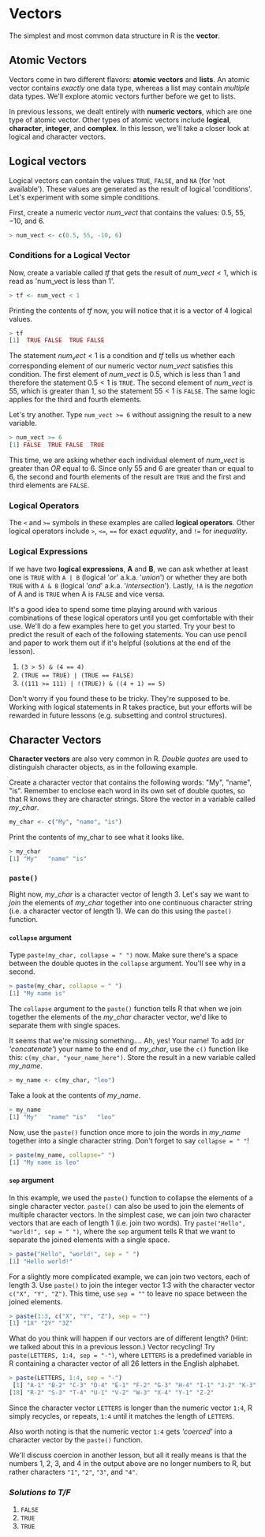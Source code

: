 # Vectors

The simplest and most common data structure in R is the **vector**.

## Atomic Vectors

Vectors come in two different flavors: **atomic vectors** and **lists**. An atomic vector contains *exactly* one data type, whereas a list may contain *multiple* data types. We'll explore atomic vectors further before we get to lists.

In previous lessons, we dealt entirely with **numeric vectors**, which are one type of atomic vector. Other types of atomic vectors include **logical**, **character**, **integer**, and **complex**. In this lesson, we'll take a closer look at logical and character vectors.

## Logical vectors

Logical vectors can contain the values `TRUE`, `FALSE`, and `NA` (for 'not available'). These values are generated as the result of logical 'conditions'. Let's experiment with some simple conditions.

First, create a numeric vector $num\_ vect$ that contains the values: $0.5$, $55$, $-10$, and $6$.

```R
> num_vect <- c(0.5, 55, -10, 6)
```

### Conditions for a Logical Vector

Now, create a variable called $tf$ that gets the result of $num\_ vect < 1$, which is read as 'num_vect is less than 1'.

```R
> tf <- num_vect < 1
```

Printing the contents of $tf$ now, you will notice that it is a vector of $4$ logical values.

```R
> tf
[1]  TRUE FALSE  TRUE FALSE
```

The statement $num_vect < 1$ is a condition and $tf$ tells us whether each corresponding element of our numeric vector $num\_ vect$ satisfies this condition. The first element of $num\_ vect$ is $0.5$, which is less than $1$ and therefore the statement $0.5 < 1$ is `TRUE`. The second element of $num\_ vect$ is $55$, which is greater than $1$, so the statement $55 < 1$ is `FALSE`. The same logic applies for the third and fourth elements.

Let's try another. Type `num_vect >= 6` without assigning the result to a new variable.

```R
> num_vect >= 6
[1] FALSE  TRUE FALSE  TRUE
```

This time, we are asking whether each individual element of $num\_ vect$ is greater than *OR* equal to $6$. Since only $55$ and $6$ are greater than or equal to 6, the second and fourth elements of the result are `TRUE` and the first and third elements are `FALSE`.

### Logical Operators

The `<` and `>=` symbols in these examples are called **logical operators**. Other logical operators include `>`, `<=`, `==` for exact *equality*, and `!=` for *inequality*.

### Logical Expressions

If we have two **logical expressions**, **A** and **B**, we can ask whether at least one is `TRUE` with `A | B` (logical '*or*' a.k.a. '*union*') or whether they are both `TRUE` with `A & B` (logical '*and*' a.k.a. '*intersection*'). Lastly, `!A` is the *negation* of A and is `TRUE` when A is `FALSE` and vice versa.

It's a good idea to spend some time playing around with various combinations of these logical operators until you get comfortable with their use. We'll do a few examples here to get you started. Try your best to predict the result of each of the following statements. You can use pencil and paper to work them out if it's helpful (solutions at the end of the lesson).

1. `(3 > 5) & (4 == 4)`
2. `(TRUE == TRUE) | (TRUE == FALSE)`
3. `((111 >= 111) | !(TRUE)) & ((4 + 1) == 5)`

Don't worry if you found these to be tricky. They're supposed to be. Working with logical statements in R takes practice, but your efforts will be rewarded in future lessons (e.g. subsetting and control structures).

## Character Vectors

**Character vectors** are also very common in R. *Double quotes* are used to distinguish character objects, as in the following example.

Create a character vector that contains the following words: "My", "name", "is". Remember to enclose each word in its own set of double quotes, so that R knows they are character strings. Store the vector in a variable called $my\_ char$.

```R
my_char <- c("My", "name", "is")
```

Print the contents of my_char to see what it looks like.

```R
> my_char
[1] "My"   "name" "is"
```

### `paste()`

Right now, $my\_ char$ is a character vector of length 3. Let's say we want to *join* the elements of $my\_ char$ together into one continuous character string (i.e. a character vector of length 1). We can do this using the `paste()` function.

#### `collapse` argument

Type `paste(my_char, collapse = " ")` now. Make sure there's a space between the double quotes in the `collapse` argument. You'll see why in a second.

```R
> paste(my_char, collapse = " ")
[1] "My name is"
```

The `collapse` argument to the `paste()` function tells R that when we join together the elements of the $my\_ char$ character vector, we'd like to separate them with single spaces.

It seems that we're missing something.... Ah, yes! Your name! To add (or *'concatenate'*) your name to the end of $my\_ char$, use the `c()` function like this: `c(my_char, "your_name_here")`. Store the result in a new variable called $my\_ name$.

```R
> my_name <- c(my_char, "leo") 
```

Take a look at the contents of $my\_ name$.

```R
> my_name
[1] "My"   "name" "is"   "leo"
```

Now, use the `paste()` function once more to join the words in $my\_ name$ together into a single character string. Don't forget to say `collapse = " "`!

```R
> paste(my_name, collapse=" ")
[1] "My name is leo"
```

#### `sep` argument

In this example, we used the `paste()` function to collapse the elements of a single character vector. `paste()` can also be used to join the elements of multiple character vectors. In the simplest case, we can join two character vectors that are each of length 1 (i.e. join two words). Try `paste("Hello", "world!", sep = " ")`, where the `sep` argument tells R that we want to separate the joined elements with a single space.

```R
> paste("Hello", "world!", sep = " ")
[1] "Hello world!"
```

For a slightly more complicated example, we can join two vectors, each of length 3. Use `paste()` to join the integer vector 1:3 with the character vector `c("X", "Y", "Z")`. This time, use `sep = ""` to leave no space between the joined elements.

```R
> paste(1:3, c("X", "Y", "Z"), sep = "")
[1] "1X" "2Y" "3Z"
```

What do you think will happen if our vectors are of different length? (Hint: we talked about this in a previous lesson.) Vector recycling! Try `paste(LETTERS, 1:4, sep = "-")`, where `LETTERS` is a predefined variable in R containing a character vector of all 26 letters in the English alphabet.

```R
> paste(LETTERS, 1:4, sep = "-")
 [1] "A-1" "B-2" "C-3" "D-4" "E-1" "F-2" "G-3" "H-4" "I-1" "J-2" "K-3" "L-4" "M-1" "N-2" "O-3" "P-4" "Q-1"
[18] "R-2" "S-3" "T-4" "U-1" "V-2" "W-3" "X-4" "Y-1" "Z-2"
```

Since the character vector `LETTERS` is longer than the numeric vector `1:4`, R simply recycles, or repeats, `1:4` until it matches the length of `LETTERS`.

Also worth noting is that the numeric vector `1:4` gets *'coerced'* into a character vector by the `paste()` function.

We'll discuss coercion in another lesson, but all it really means is that the numbers $1$, $2$, $3$, and $4$ in the output above are no longer numbers to R, but rather characters `"1"`, `"2"`, `"3"`, and `"4"`.

### *Solutions to T/F*

1. `FALSE`
2. `TRUE`
3. `TRUE`
